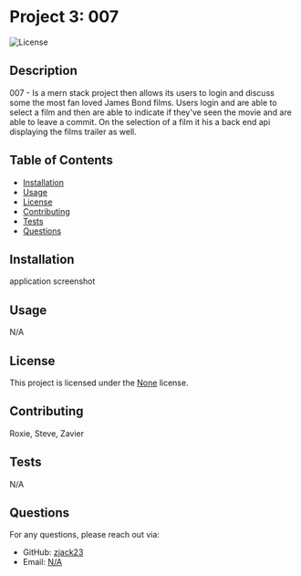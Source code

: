 # Project 3: 007

![License](https://img.shields.io/badge/License-None-brightgreen.svg)

## Description

007 - Is a mern stack project then allows its users to login and discuss some the most fan loved James Bond films. Users login and are able to select a film and then are able to indicate if they've seen the movie and are able to leave a commit. On the selection of a film it his a back end api displaying the films trailer as well. 

## Table of Contents

- [Installation](#installation)
- [Usage](#usage)
- [License](#license)
- [Contributing](#contributing)
- [Tests](#tests)
- [Questions](#questions)

## Installation

application screenshot 

## Usage

N/A

## License

This project is licensed under the [None](https://opensource.org/licenses/None) license.

## Contributing

Roxie, Steve, Zavier

## Tests

N/A

## Questions

For any questions, please reach out via:

- GitHub: [zjack23](https://github.com/zjack23)
- Email: [N/A](mailto:N/A)
